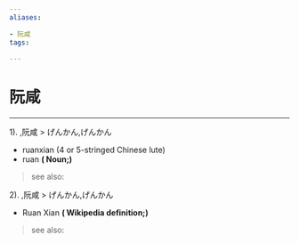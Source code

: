 ```yaml
---
aliases:
    
- 阮咸
tags:
    
---
```


# 阮咸
---
1).
,阮咸 > げんかん,げんかん

- ruanxian (4 or 5-stringed Chinese lute)
- ruan
**( Noun;)**
> see also: 
            
2).
,阮咸 > げんかん,げんかん

- Ruan Xian
**( Wikipedia definition;)**
> see also: 
            